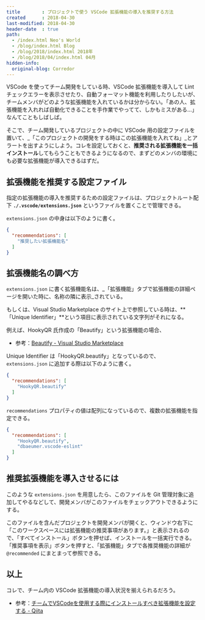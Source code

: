 ```yaml
---
title        : プロジェクトで使う VSCode 拡張機能の導入を推奨する方法
created      : 2018-04-30
last-modified: 2018-04-30
header-date  : true
path:
  - /index.html Neo's World
  - /blog/index.html Blog
  - /blog/2018/index.html 2018年
  - /blog/2018/04/index.html 04月
hidden-info:
  original-blog: Corredor
---
```


VSCode を使ってチーム開発をしている時、VSCode 拡張機能を導入して Lint チェックエラーを表示させたり、自動フォーマット機能を利用したりしたいが、チームメンバがどのような拡張機能を入れているかは分からない。「あの人、拡張機能を入れれば自動化できることを手作業でやってて、しかもミスがある…」なんてこともしばしば。

そこで、チーム開発しているプロジェクトの中に VSCode 用の設定ファイルを置いて、_「このプロジェクトの開発をする時はこの拡張機能を入れてね」_とアラートを出すようにしよう。コレを設定しておくと、**推奨される拡張機能を一括インストール**してもらうこともできるようになるので、まずどのメンバの環境にも必要な拡張機能が導入できるはずだ。

## 拡張機能を推奨する設定ファイル

指定の拡張機能の導入を推奨するための設定ファイルは、プロジェクトルート配下 **`./.vscode/extensions.json`** というファイルを置くことで管理できる。

`extensions.json` の中身は以下のように書く。

```json
{
  "recommendations": [
    "推奨したい拡張機能名"
  ]
}
```

## 拡張機能名の調べ方

`extensions.json` に書く拡張機能名は、_「拡張機能」タブで拡張機能の詳細ページを開いた時に、名称の隣に表示_されている。

もしくは、Visual Studio Marketplace のサイト上で参照している時は、**「Unique Identifier」**という項目に表示されている文字列がそれになる。

例えば、HookyQR 氏作成の「Beautify」という拡張機能の場合、

- 参考：[Beautify - Visual Studio Marketplace](https://marketplace.visualstudio.com/items?itemName=HookyQR.beautify)

Unique Identifier は「HookyQR.beautify」となっているので、`extensions.json` に追加する際は以下のように書く。

```json
{
  "recommendations": [
    "HookyQR.beautify"
  ]
}
```

`recommendations` プロパティの値は配列になっているので、複数の拡張機能を指定できる。

```json
{
  "recommendations": [
    "HookyQR.beautify",
    "dbaeumer.vscode-eslint"
  ]
}
```

## 推奨拡張機能を導入させるには

このような `extensions.json` を用意したら、このファイルを Git 管理対象に追加してやるなどして、開発メンバがこのファイルをチェックアウトできるようにする。

このファイルを含んだプロジェクトを開発メンバが開くと、ウィンドウ右下に「このワークスペースには拡張機能の推奨事項があります。」と表示されるので、「すべてインストール」ボタンを押せば、インストールを一括実行できる。「推奨事項を表示」ボタンを押すと、「拡張機能」タブで各推奨機能の詳細が `@recommended` にまとまって参照できる。

## 以上

コレで、チーム内の VSCode 拡張機能の導入状況を揃えられるだろう。

- 参考：[チームでVSCodeを使用する際にインストールすべき拡張機能を設定する - Qiita](https://qiita.com/Glavis/items/c3dac07e4bcf5c50db0a)
